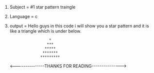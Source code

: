 1. Subject = #1 star pattern traingle

2. Language = c

3. output = Hello guys in this code i will show you a star pattern and it is like a triangle which is under below.

                         *
                        ***
                       *****
                      *******
                     *********
                               
   <---------------THANKS FOR READING--------------->
